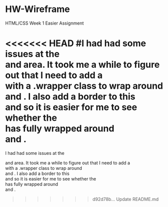 # HW-Wireframe
HTML/CSS Week 1 Easier Assignment

<<<<<<< HEAD
#I had had some issues at the <section> and <aisle> area. It took me a while to figure out that I need to add a <div> with a .wrapper class to wrap around <section> and <aisle>. I also add a border to this <div> and so it is easier for me to see whether the <div> has fully wrapped around <section> and <aisle>. 
=======

I had had some issues at the <section> and <aisle> area. It took me a while to figure out that I need to add a <div> with a .wrapper class to wrap around <section> and <aisle>. I also add a border to this <div> and so it is easier for me to see whether the <div> has fully wrapped around <section> and <aisle>. 
>>>>>>> d92d78b... Update README.md
